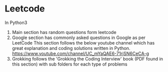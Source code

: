 # Leetcode

In Python3

1. Main section has random questions form leetcode
2. Google section has commonly asked questions in Google as per LeetCode
This section follows the below youtube channel which has great explanation and coding solutions written in Python.
https://www.youtube.com/channel/UC_mYaQAE6-71rjSN6CeCA-g
3. Grokking follows the 'Grokking the Coding Interview' book (PDF found in this section) with sub folders for each type of problems
